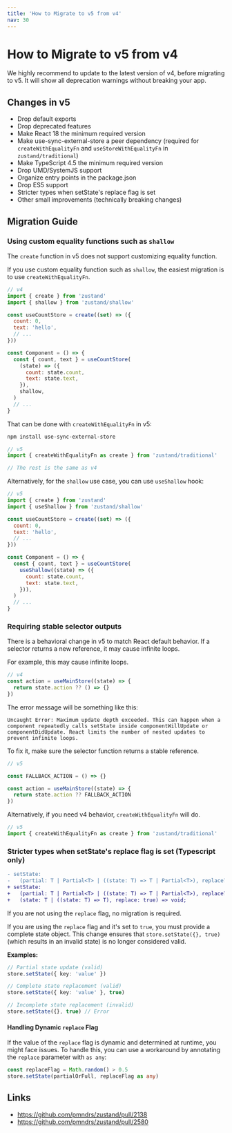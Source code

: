 ```yaml
---
title: 'How to Migrate to v5 from v4'
nav: 30
---
```


# How to Migrate to v5 from v4

We highly recommend to update to the latest version of v4, before migrating to v5. It will show all deprecation warnings without breaking your app.

## Changes in v5

- Drop default exports
- Drop deprecated features
- Make React 18 the minimum required version
- Make use-sync-external-store a peer dependency (required for `createWithEqualityFn` and `useStoreWithEqualityFn` in `zustand/traditional`)
- Make TypeScript 4.5 the minimum required version
- Drop UMD/SystemJS support
- Organize entry points in the package.json
- Drop ES5 support
- Stricter types when setState's replace flag is set
- Other small improvements (technically breaking changes)

## Migration Guide

### Using custom equality functions such as `shallow`

The `create` function in v5 does not support customizing equality function.

If you use custom equality function such as `shallow`,
the easiest migration is to use `createWithEqualityFn`.

```js
// v4
import { create } from 'zustand'
import { shallow } from 'zustand/shallow'

const useCountStore = create((set) => ({
  count: 0,
  text: 'hello',
  // ...
}))

const Component = () => {
  const { count, text } = useCountStore(
    (state) => ({
      count: state.count,
      text: state.text,
    }),
    shallow,
  )
  // ...
}
```

That can be done with `createWithEqualityFn` in v5:

```bash
npm install use-sync-external-store
```

```js
// v5
import { createWithEqualityFn as create } from 'zustand/traditional'

// The rest is the same as v4
```

Alternatively, for the `shallow` use case, you can use `useShallow` hook:

```js
// v5
import { create } from 'zustand'
import { useShallow } from 'zustand/shallow'

const useCountStore = create((set) => ({
  count: 0,
  text: 'hello',
  // ...
}))

const Component = () => {
  const { count, text } = useCountStore(
    useShallow((state) => ({
      count: state.count,
      text: state.text,
    })),
  )
  // ...
}
```

### Requiring stable selector outputs

There is a behavioral change in v5 to match React default behavior.
If a selector returns a new reference, it may cause infinite loops.

For example, this may cause infinite loops.

```js
// v4
const action = useMainStore((state) => {
  return state.action ?? () => {}
})
```

The error message will be something like this:

```plaintext
Uncaught Error: Maximum update depth exceeded. This can happen when a component repeatedly calls setState inside componentWillUpdate or componentDidUpdate. React limits the number of nested updates to prevent infinite loops.
```

To fix it, make sure the selector function returns a stable reference.

```js
// v5

const FALLBACK_ACTION = () => {}

const action = useMainStore((state) => {
  return state.action ?? FALLBACK_ACTION
})
```

Alternatively, if you need v4 behavior, `createWithEqualityFn` will do.

```js
// v5
import { createWithEqualityFn as create } from 'zustand/traditional'
```

### Stricter types when setState's replace flag is set (Typescript only)

```diff
- setState:
-   (partial: T | Partial<T> | ((state: T) => T | Partial<T>), replace?: boolean | undefined) => void;
+ setState:
+   (partial: T | Partial<T> | ((state: T) => T | Partial<T>), replace?: false) => void;
+   (state: T | ((state: T) => T), replace: true) => void;
```

If you are not using the `replace` flag, no migration is required.

If you are using the `replace` flag and it's set to `true`, you must provide a complete state object.
This change ensures that `store.setState({}, true)` (which results in an invalid state) is no longer considered valid.

**Examples:**

```ts
// Partial state update (valid)
store.setState({ key: 'value' })

// Complete state replacement (valid)
store.setState({ key: 'value' }, true)

// Incomplete state replacement (invalid)
store.setState({}, true) // Error
```

#### Handling Dynamic `replace` Flag

If the value of the `replace` flag is dynamic and determined at runtime, you might face issues. To handle this, you can use a workaround by annotating the `replace` parameter with `as any`:

```ts
const replaceFlag = Math.random() > 0.5
store.setState(partialOrFull, replaceFlag as any)
```

## Links

- https://github.com/pmndrs/zustand/pull/2138
- https://github.com/pmndrs/zustand/pull/2580
